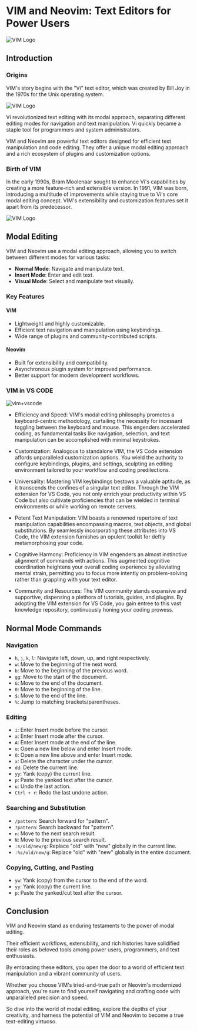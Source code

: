 # VIM and Neovim: Text Editors for Power Users

![VIM Logo](https://linuxhandbook.com/content/images/2023/01/neovim-vs-vim.png)

## Introduction

### Origins

VIM's story begins with the "Vi" text editor, which was created by Bill Joy in the 1970s for the Unix operating system.

![VIM Logo](https://upload.wikimedia.org/wikipedia/commons/thumb/5/5c/Bill_Joy_at_World_Economic_Forum_%28Davos%29%2C_2003-01_%28cropped%29.jpg/220px-Bill_Joy_at_World_Economic_Forum_%28Davos%29%2C_2003-01_%28cropped%29.jpg)

Vi revolutionized text editing with its modal approach, separating different editing modes for navigation and text manipulation. Vi quickly became a staple tool for programmers and system administrators.

VIM and Neovim are powerful text editors designed for efficient text manipulation and code editing. They offer a unique modal editing approach and a rich ecosystem of plugins and customization options.

### Birth of VIM

In the early 1990s, Bram Moolenaar sought to enhance Vi's capabilities by creating a more feature-rich and extensible version. In 1991, VIM was born, introducing a multitude of improvements while staying true to Vi's core modal editing concept. VIM's extensibility and customization features set it apart from its predecessor.

![VIM Logo](https://upload.wikimedia.org/wikipedia/commons/thumb/f/ff/Bram_Moolenaar_in_2007.jpg/220px-Bram_Moolenaar_in_2007.jpg)

## Modal Editing

VIM and Neovim use a modal editing approach, allowing you to switch between different modes for various tasks:

- **Normal Mode**: Navigate and manipulate text.
- **Insert Mode**: Enter and edit text.
- **Visual Mode**: Select and manipulate text visually.

### Key Features

#### VIM

- Lightweight and highly customizable.
- Efficient text navigation and manipulation using keybindings.
- Wide range of plugins and community-contributed scripts.

#### Neovim

- Built for extensibility and compatibility.
- Asynchronous plugin system for improved performance.
- Better support for modern development workflows.

### VIM in VS CODE

![vim+vscode](https://i.ytimg.com/vi/h-epcklOC_g/hqdefault.jpg)

- Efficiency and Speed: VIM's modal editing philosophy promotes a keyboard-centric methodology, curtailing the necessity for incessant toggling between the keyboard and mouse. This engenders accelerated coding, as fundamental tasks like navigation, selection, and text manipulation can be accomplished with minimal keystrokes.

- Customization: Analogous to standalone VIM, the VS Code extension affords unparalleled customization options. You wield the authority to configure keybindings, plugins, and settings, sculpting an editing environment tailored to your workflow and coding predilections.

- Universality: Mastering VIM keybindings bestows a valuable aptitude, as it transcends the confines of a singular text editor. Through the VIM extension for VS Code, you not only enrich your productivity within VS Code but also cultivate proficiencies that can be wielded in terminal environments or while working on remote servers.

- Potent Text Manipulation: VIM boasts a renowned repertoire of text manipulation capabilities encompassing macros, text objects, and global substitutions. By seamlessly incorporating these attributes into VS Code, the VIM extension furnishes an opulent toolkit for deftly metamorphosing your code.

- Cognitive Harmony: Proficiency in VIM engenders an almost instinctive alignment of commands with actions. This augmented cognitive coordination heightens your overall coding experience by alleviating mental strain, permitting you to focus more intently on problem-solving rather than grappling with your text editor.

- Community and Resources: The VIM community stands expansive and supportive, dispensing a plethora of tutorials, guides, and plugins. By adopting the VIM extension for VS Code, you gain entree to this vast knowledge repository, continuously honing your coding prowess.

## Normal Mode Commands

### Navigation

- `h`, `j`, `k`, `l`: Navigate left, down, up, and right respectively.
- `w`: Move to the beginning of the next word.
- `b`: Move to the beginning of the previous word.
- `gg`: Move to the start of the document.
- `G`: Move to the end of the document.
- `0`: Move to the beginning of the line.
- `$`: Move to the end of the line.
- `%`: Jump to matching brackets/parentheses.

### Editing

- `i`: Enter Insert mode before the cursor.
- `a`: Enter Insert mode after the cursor.
- `A`: Enter Insert mode at the end of the line.
- `o`: Open a new line below and enter Insert mode.
- `O`: Open a new line above and enter Insert mode.
- `x`: Delete the character under the cursor.
- `dd`: Delete the current line.
- `yy`: Yank (copy) the current line.
- `p`: Paste the yanked text after the cursor.
- `u`: Undo the last action.
- `Ctrl + r`: Redo the last undone action.

### Searching and Substitution

- `/pattern`: Search forward for "pattern".
- `?pattern`: Search backward for "pattern".
- `n`: Move to the next search result.
- `N`: Move to the previous search result.
- `:s/old/new/g`: Replace "old" with "new" globally in the current line.
- `:%s/old/new/g`: Replace "old" with "new" globally in the entire document.

### Copying, Cutting, and Pasting

- `yw`: Yank (copy) from the cursor to the end of the word.
- `yy`: Yank (copy) the current line.
- `p`: Paste the yanked/cut text after the cursor.

## Conclusion

VIM and Neovim stand as enduring testaments to the power of modal editing.

Their efficient workflows, extensibility, and rich histories have solidified their roles as beloved tools among power users, programmers, and text enthusiasts.

By embracing these editors, you open the door to a world of efficient text manipulation and a vibrant community of users.

Whether you choose VIM's tried-and-true path or Neovim's modernized approach, you're sure to find yourself navigating and crafting code with unparalleled precision and speed.

So dive into the world of modal editing, explore the depths of your creativity, and harness the potential of VIM and Neovim to become a true text-editing virtuoso.
